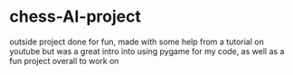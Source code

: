# chess-AI-project

outside project done for fun, made with some help from a tutorial on youtube but was a great intro into using pygame for my code, as well as a fun project overall to work on
